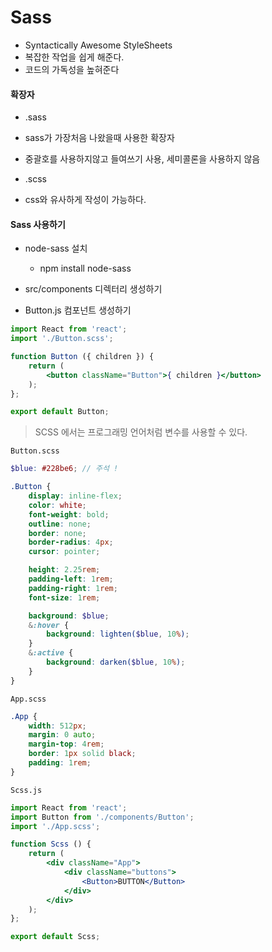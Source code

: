 # Sass
- Syntactically Awesome StyleSheets
- 복잡한 작업을 쉽게 해준다.
- 코드의 가독성을 높혀준다

#### 확장자
- .sass
- sass가 가장처음 나왔을때 사용한 확장자
- 중괄호를 사용하지않고 들여쓰기 사용, 세미콜론을 사용하지 않음

- .scss
- css와 유사하게 작성이 가능하다.

#### Sass 사용하기
- node-sass 설치
    - npm install node-sass

- src/components 디렉터리 생성하기
- Button.js 컴포넌트 생성하기

```jsx
import React from 'react';
import './Button.scss';

function Button ({ children }) {
    return (
        <button className="Button">{ children }</button>
    );
};

export default Button;
```

> SCSS 에서는 프로그래밍 언어처럼 변수를 사용할 수 있다.

`Button.scss`
```scss
$blue: #228be6; // 주석 ! 

.Button {
    display: inline-flex;
    color: white;
    font-weight: bold;
    outline: none;
    border: none;
    border-radius: 4px;
    cursor: pointer;

    height: 2.25rem;
    padding-left: 1rem;
    padding-right: 1rem;
    font-size: 1rem;

    background: $blue;
    &:hover {
        background: lighten($blue, 10%);
    }
    &:active {
        background: darken($blue, 10%);
    }
}
```

`App.scss`
```scss
.App {
    width: 512px;
    margin: 0 auto;
    margin-top: 4rem;
    border: 1px solid black;
    padding: 1rem;
}
```

`Scss.js`
```jsx
import React from 'react';
import Button from './components/Button';
import './App.scss';

function Scss () {
    return (
        <div className="App">
            <div className="buttons">
                <Button>BUTTON</Button>
            </div>
        </div>
    );
};

export default Scss;
```